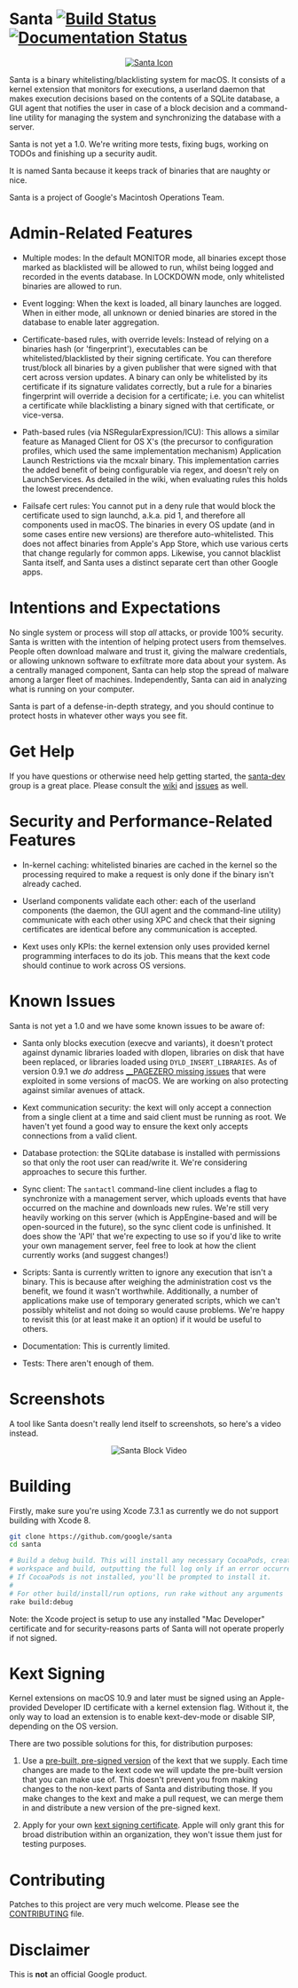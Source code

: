 Santa  [![Build Status](https://travis-ci.org/google/santa.png?branch=master)](https://travis-ci.org/google/santa)
[![Documentation Status](https://readthedocs.org/projects/santa/badge/?version=latest)](http://santa.readthedocs.io/en/latest/?badge=latest)
=====

<p align="center">
<a href="#santa--">
<img src="./Source/SantaGUI/Resources/Images.xcassets/AppIcon.appiconset/santa-hat-icon-128.png" alt="Santa Icon" />
</a>
</p>

Santa is a binary whitelisting/blacklisting system for macOS. It consists of
a kernel extension that monitors for executions, a userland daemon that makes
execution decisions based on the contents of a SQLite database, a GUI agent that
notifies the user in case of a block decision and a command-line utility for
managing the system and synchronizing the database with a server.

Santa is not yet a 1.0. We're writing more tests, fixing bugs, working on TODOs
and finishing up a security audit.

It is named Santa because it keeps track of binaries that are naughty or nice.

Santa is a project of Google's Macintosh Operations Team.

Admin-Related Features
========

* Multiple modes: In the default MONITOR mode, all binaries except
those marked as blacklisted will be allowed to run, whilst being logged and recorded in the events database. In LOCKDOWN mode, only whitelisted binaries are
allowed to run.

* Event logging: When the kext is loaded, all binary launches are logged.
When in either mode, all unknown or denied binaries are stored in the database to enable later aggregation.

* Certificate-based rules, with override levels: Instead of relying on a binaries hash (or 'fingerprint'), executables can be whitelisted/blacklisted by their signing
certificate. You can therefore trust/block all binaries by a given publisher that were signed with that cert across version updates. A
binary can only be whitelisted by its certificate if its signature validates
correctly, but a rule for a binaries fingerprint will override a decision for a
certificate; i.e. you can whitelist a certificate while blacklisting a binary
signed with that certificate, or vice-versa.

* Path-based rules (via NSRegularExpression/ICU): This allows a similar feature as Managed Client for OS X's (the precursor to configuration profiles, which used the same implementation mechanism) Application Launch Restrictions via the mcxalr binary. This implementation carries the added benefit of being configurable via regex, and doesn't rely on LaunchServices. As detailed in the wiki, when evaluating rules this holds the lowest precendence.

* Failsafe cert rules: You cannot put in a deny rule that would block the certificate used to sign launchd, a.k.a. pid 1, and therefore all components used in macOS. The binaries in every OS update (and in some cases entire new versions) are therefore auto-whitelisted. This does not affect binaries from Apple's App Store, which use various certs that change regularly for common apps. Likewise, you cannot blacklist Santa itself, and Santa uses a distinct separate cert than other Google apps.

Intentions and Expectations
===========================
No single system or process will stop *all* attacks, or provide 100% security.
Santa is written with the intention of helping protect users from themselves.
People often download malware and trust it, giving the malware credentials, or
allowing unknown software to exfiltrate more data about your system. As a
centrally managed component, Santa can help stop the spread of malware among a
larger fleet of machines. Independently, Santa can aid in analyzing what is
running on your computer.

Santa is part of a defense-in-depth strategy, and you should continue to protect
hosts in whatever other ways you see fit.

Get Help
========

If you have questions or otherwise need help getting started, the
[santa-dev](https://groups.google.com/forum/#!forum/santa-dev) group is a
great place. Please consult the [wiki](https://github.com/google/santa/wiki) and [issues](https://github.com/google/santa/issues) as well.

Security and Performance-Related Features
============
* In-kernel caching: whitelisted binaries are cached in the kernel so the
processing required to make a request is only done if the binary
isn't already cached.

* Userland components validate each other: each of the userland components (the
daemon, the GUI agent and the command-line utility) communicate with each other
using XPC and check that their signing certificates are identical before any
communication is accepted.

* Kext uses only KPIs: the kernel extension only uses provided kernel
programming interfaces to do its job. This means that the kext code should
continue to work across OS versions.

Known Issues
============
Santa is not yet a 1.0 and we have some known issues to be aware of:

* Santa only blocks execution (execve and variants), it doesn't protect against
dynamic libraries loaded with dlopen, libraries on disk that have been replaced, or
libraries loaded using `DYLD_INSERT_LIBRARIES`. As of version 0.9.1 we *do* address [__PAGEZERO missing issues](b87482e) that were exploited in some versions of macOS. We are working on also protecting against similar avenues of attack.

* Kext communication security: the kext will only accept a connection from a
single client at a time and said client must be running as root. We haven't yet
found a good way to ensure the kext only accepts connections from a valid client.

* Database protection: the SQLite database is installed with permissions so that
only the root user can read/write it. We're considering approaches to secure
this further.

* Sync client: The `santactl` command-line client includes a flag to synchronize with a management server, which uploads events that have occurred on the
machine and downloads new rules. We're still very heavily working on this
server (which is AppEngine-based and will be open-sourced in the future), so the
sync client code is unfinished. It does show the 'API' that we're expecting to
use so if you'd like to write your own management server, feel free to look at
how the client currently works (and suggest changes!)

* Scripts: Santa is currently written to ignore any execution that isn't a
binary. This is because after weighing the administration cost vs the benefit,
we found it wasn't worthwhile. Additionally, a number of applications make use
of temporary generated scripts, which we can't possibly whitelist and not doing
so would cause problems. We're happy to revisit this (or at least make it an
option) if it would be useful to others.

* Documentation: This is currently limited.

* Tests: There aren't enough of them.

Screenshots
===========

A tool like Santa doesn't really lend itself to screenshots, so here's a video instead.

<p align="center">
<img src="https://zippy.gfycat.com/MadFatalAmphiuma.gif" alt="Santa Block Video" />
</p>

Building
========
Firstly, make sure you're using Xcode 7.3.1 as currently we do not support
building with Xcode 8.

```sh
git clone https://github.com/google/santa
cd santa

# Build a debug build. This will install any necessary CocoaPods, create the
# workspace and build, outputting the full log only if an error occurred.
# If CocoaPods is not installed, you'll be prompted to install it.
#
# For other build/install/run options, run rake without any arguments
rake build:debug
```

Note: the Xcode project is setup to use any installed "Mac Developer" certificate
and for security-reasons parts of Santa will not operate properly if not signed.

Kext Signing
============
Kernel extensions on macOS 10.9 and later must be signed using an Apple-provided
Developer ID certificate with a kernel extension flag. Without it, the only way
to load an extension is to enable kext-dev-mode or disable SIP, depending on the
OS version.

There are two possible solutions for this, for distribution purposes:

1) Use a [pre-built, pre-signed version](https://github.com/google/santa/releases)
of the kext that we supply. Each time changes are made to the kext code we will
update the pre-built version that you can make use of. This doesn't prevent you
from making changes to the non-kext parts of Santa and distributing those.
If you make changes to the kext and make a pull request, we can merge them in
and distribute a new version of the pre-signed kext.

2) Apply for your own [kext signing certificate](https://developer.apple.com/contact/kext/).
Apple will only grant this for broad distribution within an organization, they
won't issue them just for testing purposes.

Contributing
============
Patches to this project are very much welcome. Please see the [CONTRIBUTING](https://github.com/google/santa/blob/master/CONTRIBUTING.md)
file.

Disclaimer
==========
This is **not** an official Google product.
